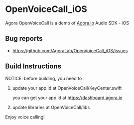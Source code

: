 # OpenVoiceCall_iOS

Agora OpenVoiceCall is a demo of [Agora.io](http://www.agora.io) Audio SDK - iOS


## Bug reports

* https://github.com/AgoraLab/OpenVoiceCall_iOS/issues


## Build Instructions

NOTICE: before building, you need to


1. update your app id at OpenVoiceCall/KeyCenter.swift

	you can get your app id at https://dashboard.agora.io


2. update libraries at OpenVoiceCall/libs


Enjoy voice calling!
